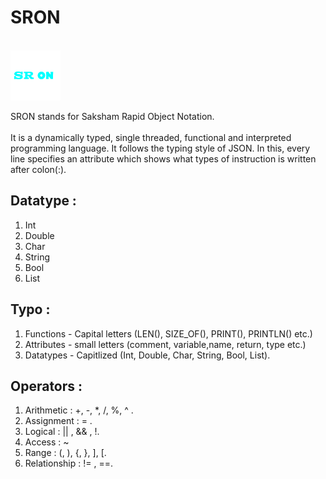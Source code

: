 # SRON

<code> <img height="80" src="./Pictures/SRON_transparent.png" alt="logo"> </code>

SRON stands for Saksham Rapid Object Notation.<br/> <br/>
It is a dynamically typed, single threaded, functional and interpreted programming language.
It follows the typing style of JSON. In this, every line specifies an attribute which shows what types of instruction is written after colon(:).


## Datatype :
1. Int
2. Double
3. Char
4. String
5. Bool
6. List

## Typo :
1. Functions - Capital letters (LEN(), SIZE_OF(), PRINT(), PRINTLN()  etc.)
2. Attributes - small letters (comment, variable,name, return, type etc.)
4. Datatypes - Capitlized (Int, Double, Char, String, Bool, List).

## Operators :
1. Arithmetic : +, -, *, /, %, ^ .
2. Assignment : = .
3. Logical : || , && , !.
4. Access : ~
5. Range : (, ), {, }, ], [.
6. Relationship : != , ==.

